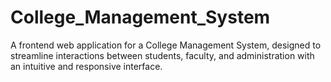 # College_Management_System
A frontend web application for a College Management System, designed to streamline interactions between students, faculty, and administration with an intuitive and responsive interface.
